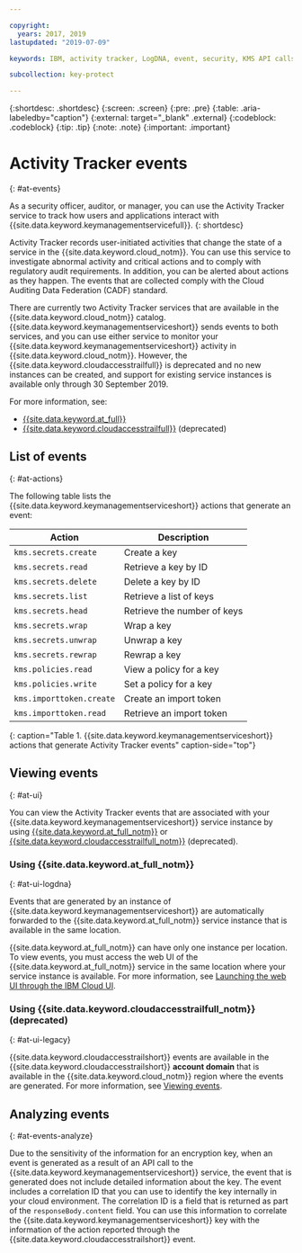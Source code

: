 ```yaml
---

copyright:
  years: 2017, 2019
lastupdated: "2019-07-09"

keywords: IBM, activity tracker, LogDNA, event, security, KMS API calls, monitor KMS events

subcollection: key-protect

---
```


{:shortdesc: .shortdesc}
{:screen: .screen}
{:pre: .pre}
{:table: .aria-labeledby="caption"}
{:external: target="_blank" .external}
{:codeblock: .codeblock}
{:tip: .tip}
{:note: .note}
{:important: .important}

<!-- Include your AT events file in the Reference nav group in your toc file. -->

<!-- Make sure that the AT events file has the H1 ID set to: {: #at_events} -->

# Activity Tracker events
{: #at-events}

As a security officer, auditor, or manager, you can use the Activity Tracker service to track how users and applications interact with {{site.data.keyword.keymanagementservicefull}}.
{: shortdesc}

<!-- There are multiple scenarios depending on which version of Activity Tracker is enabled in your service. Choose the scenario that best suits your service, and delete the other ones.--> 

<!-- Scenario 3. Add if your service is AT-enabled for IBM Cloud Activity Tracker with LogDNA and also for IBM Cloud Activity Tracker  -->

Activity Tracker records user-initiated activities that change the state of a service in the {{site.data.keyword.cloud_notm}}. You can use this service to investigate abnormal activity and critical actions and to comply with regulatory audit requirements. In addition, you can be alerted about actions as they happen. The events that are collected comply with the Cloud Auditing Data Federation (CADF) standard. 

There are currently two Activity Tracker services that are available in the {{site.data.keyword.cloud_notm}} catalog. {{site.data.keyword.keymanagementserviceshort}} sends events to both services, and you can use either service to monitor your {{site.data.keyword.keymanagementserviceshort}} activity in {{site.data.keyword.cloud_notm}}. However, the {{site.data.keyword.cloudaccesstrailfull}} is deprecated and no new instances can be created, and support for existing service instances is available only through 30 September 2019.

For more information, see:
* [{{site.data.keyword.at_full}}](/docs/services/Activity-Tracker-with-LogDNA?topic=logdnaat-getting-started#getting-started)
* [{{site.data.keyword.cloudaccesstrailfull}}](/docs/services/cloud-activity-tracker?topic=cloud-activity-tracker-getting-started) (deprecated)

<!-- If you have multiple events that might not be related, you can create different sections to group them. -->

## List of events
{: #at-actions}

The following table lists the {{site.data.keyword.keymanagementserviceshort}} actions that generate an event:

| Action                   | Description                 |
| ------------------------ | --------------------------- |
| `kms.secrets.create`     | Create a key                |
| `kms.secrets.read`       | Retrieve a key by ID        |
| `kms.secrets.delete`     | Delete a key by ID          |
| `kms.secrets.list`       | Retrieve a list of keys     |
| `kms.secrets.head`       | Retrieve the number of keys |
| `kms.secrets.wrap`       | Wrap a key                  |
| `kms.secrets.unwrap`     | Unwrap a key                |
| `kms.secrets.rewrap`     | Rewrap a key                |
| `kms.policies.read`      | View a policy for a key     |
| `kms.policies.write`     | Set a policy for a key      |
| `kms.importtoken.create` | Create an import token      |
| `kms.importtoken.read`   | Retrieve an import token    |
{: caption="Table 1. {{site.data.keyword.keymanagementserviceshort}} actions that generate Activity Tracker events" caption-side="top"}

## Viewing events
{: #at-ui}

You can view the Activity Tracker events that are associated with your {{site.data.keyword.keymanagementserviceshort}} service instance by using [{{site.data.keyword.at_full_notm}}](/docs/services/Activity-Tracker-with-LogDNA?topic=logdnaat-getting-started#getting-started) or [{{site.data.keyword.cloudaccesstrailfull_notm}}](/docs/services/cloud-activity-tracker?topic=cloud-activity-tracker-getting-started) (deprecated).

<!-- As in the previous section, there are multiple scenarios depending on which version of Activity Tracker is enabled in your service. Choose the scenario that best suits your service, and delete the other ones. --> 

<!-- Scenario 3: If your service is AT-enabled for IBM Cloud Activity Tracker with LogDNA and also for IBM Cloud Activity Tracker, add the information that is relevant from scenario 1 and scenario 2. -->

<!-- Option 2: Location based service: A location-based service generates events in the same location where the service instance is provisioned. For example, Certificate Manager. -->

### Using {{site.data.keyword.at_full_notm}}
{: #at-ui-logdna}

Events that are generated by an instance of {{site.data.keyword.keymanagementserviceshort}} are automatically forwarded to the {{site.data.keyword.at_full_notm}} service instance that is available in the same location. 

{{site.data.keyword.at_full_notm}} can have only one instance per location. To view events, you must access the web UI of the {{site.data.keyword.at_full_notm}} service in the same location where your service instance is available. For more information, see [Launching the web UI through the IBM Cloud UI](/docs/services/Activity-Tracker-with-LogDNA?topic=logdnaat-launch#launch_step2).

<!-- Option 2: Add the following sentence if your service sends events to the account domain. -->

### Using {{site.data.keyword.cloudaccesstrailfull_notm}} (deprecated)
{: #at-ui-legacy}

{{site.data.keyword.cloudaccesstrailshort}} events are available in the {{site.data.keyword.cloudaccesstrailshort}} **account domain** that is available in the {{site.data.keyword.cloud_notm}} region where the events are generated. For more information, see [Viewing events](/docs/services/cloud-activity-tracker/how-to/manage-events-ui?topic=cloud-activity-tracker-getting-started#gs_step4).


## Analyzing events
{: #at-events-analyze}

<!-- Provide information about the events in your service that add additional information in requestData and responseData. See the IAM Events topic for a sample topic that includes this section: https://cloud.ibm.com/docs/services/Activity-Tracker-with-LogDNA?topic=logdnaat-at_events_iam.  -->

Due to the sensitivity of the information for an encryption key, when an event is generated as a result of an API call to the {{site.data.keyword.keymanagementserviceshort}} service, the event that is generated does not include detailed information about the key. The event includes a correlation ID that you can use to identify the key internally in your cloud environment. The correlation ID is a field that is returned as part of the `responseBody.content` field. You can use this information to correlate the {{site.data.keyword.keymanagementserviceshort}} key with the information of the action reported through the {{site.data.keyword.cloudaccesstrailshort}} event.
